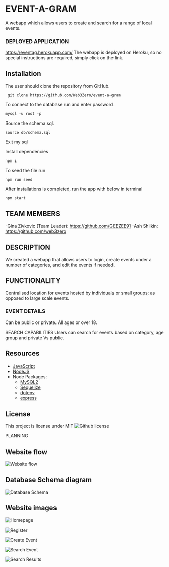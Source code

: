 # EVENT-A-GRAM

A webapp which allows users to create and search for a range of local events.

### DEPLOYED APPLICATION 
https://eventag.herokuapp.com/
The webapp is deployed on Heroku, so no special instructions are required, simply click on the link. 


## Installation
The user should clone the repository from GitHub. 

     git clone https://github.com/Web3Zero/event-a-gram

To connect to the database run and enter password. 

    mysql -u root -p 

Source the schema.sql.

    source db/schema.sql
  
Exit my sql

Install dependencies

    npm i
  
To seed the file run

    npm run seed
 
After installations is completed, run the app with below in terminal

    npm start

## TEAM MEMBERS

-Gina Zivkovic (Team Leader): https://github.com/GEEZEE91
-Ash Shilkin: https://github.com/web3zero

## DESCRIPTION 
We created a webapp that allows users to login, create events under a number of categories, and edit the events if needed.


## FUNCTIONALITY
Centralised location for events hosted by individuals or small groups; as opposed to large scale events. 


### EVENT DETAILS
Can be public or private. All ages or over 18. 


SEARCH CAPABILITIES
Users can search for events based on category, age group and private Vs public. 

## Resources
-   [JavaScript](https://developer.mozilla.org/en-US/docs/Web/JavaScript)
-   [NodeJS](https://nodejs.org/)
-   Node Packages:
    -   [MySQL2](https://www.npmjs.com/package/mysql2)
    -   [Sequelize](https://www.npmjs.com/package/sequelize)
    -   [dotenv](https://www.npmjs.com/package/dotenv)
    -   [express](https://www.npmjs.com/package/express)

## License 
This project is license under MIT
  ![Github license](http://img.shields.io/badge/license-MIT-blue.svg)

PLANNING

## Website flow
![Website flow](./public/images/website_flow.png)

## Database Schema diagram
![Database Schema](./public/images/db_schema_planning.png)

## Website images
![Homepage](./public/images/homepage.png)

![Register](./public/images/register.png)

![Create Event](./public/images/create_event.png)

![Search Event](./public/images/search_event.png)

![Search Results](./public/images/search_results.png)

